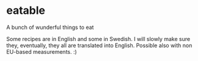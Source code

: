 eatable
=======

A bunch of wunderful things to eat

Some recipes are in English and some in Swedish. 
I will slowly make sure they, eventually, they all are translated into English. 
Possible also with non EU-based measurements. :)
